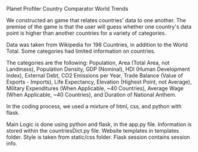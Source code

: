 Planet Profiler
Country Comparator
World Trends

We constructed an game that relates countries' data to one another. The premise of the game is that the user will guess whether one country's data point is higher than another countries for a variety of categories. 

Data was taken from Wikipedia for 198 Countries, in addition to the World Total. Some categories had limited information on countries.

The categories are the following: Population, Area (Total Area, not Landmass), Population Density, GDP (Nominal), HDI (Human Development Index), External Debt, CO2 Emissions per Year, Trade Balance (Value of Exports - Imports), Life Expectancy, Elevation (Highest Point, not Average), Military Expenditures (When Applicable, ~40 Countries), Average Wage (When Applicable, ~40 Countries), and Duration of National Anthem.



In the coding process, we used a mixture of html, css, and python with flask. 

Main Logic is done using python and flask, in the app.py file.
Information is stored within the countriesDict.py file.
Website templates in templates folder.
Style is taken from static/css folder.
Flask session contains session info.

